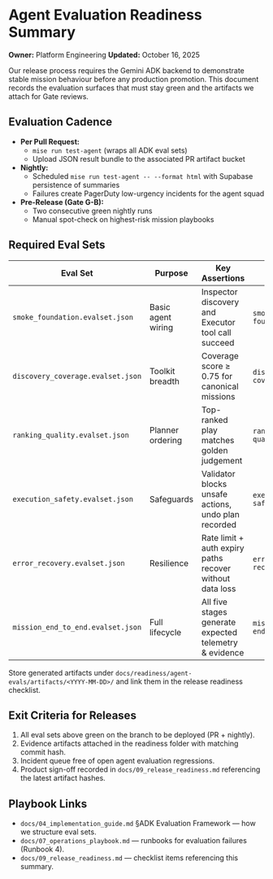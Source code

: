 # Agent Evaluation Readiness Summary

**Owner:** Platform Engineering
**Updated:** October 16, 2025

Our release process requires the Gemini ADK backend to demonstrate stable mission behaviour before any production promotion. This document records the evaluation surfaces that must stay green and the artifacts we attach for Gate reviews.

## Evaluation Cadence

- **Per Pull Request:**
  - `mise run test-agent` (wraps all ADK eval sets)
  - Upload JSON result bundle to the associated PR artifact bucket
- **Nightly:**
  - Scheduled `mise run test-agent -- --format html` with Supabase persistence of summaries
  - Failures create PagerDuty low-urgency incidents for the agent squad
- **Pre-Release (Gate G-B):**
  - Two consecutive green nightly runs
  - Manual spot-check on highest-risk mission playbooks

## Required Eval Sets

| Eval Set | Purpose | Key Assertions | Artifact |
| --- | --- | --- | --- |
| `smoke_foundation.evalset.json` | Basic agent wiring | Inspector discovery and Executor tool call succeed | `smoke-foundation.json` |
| `discovery_coverage.evalset.json` | Toolkit breadth | Coverage score ≥ 0.75 for canonical missions | `discovery-coverage.json` |
| `ranking_quality.evalset.json` | Planner ordering | Top-ranked play matches golden judgement | `ranking-quality.json` |
| `execution_safety.evalset.json` | Safeguards | Validator blocks unsafe actions, undo plan recorded | `execution-safety.json` |
| `error_recovery.evalset.json` | Resilience | Rate limit + auth expiry paths recover without data loss | `error-recovery.json` |
| `mission_end_to_end.evalset.json` | Full lifecycle | All five stages generate expected telemetry & evidence | `mission-end-to-end.html` |

Store generated artifacts under `docs/readiness/agent-evals/artifacts/<YYYY-MM-DD>/` and link them in the release readiness checklist.

## Exit Criteria for Releases

1. All eval sets above green on the branch to be deployed (PR + nightly).
2. Evidence artifacts attached in the readiness folder with matching commit hash.
3. Incident queue free of open agent evaluation regressions.
4. Product sign-off recorded in `docs/09_release_readiness.md` referencing the latest artifact hashes.

## Playbook Links

- `docs/04_implementation_guide.md` §ADK Evaluation Framework — how we structure eval sets.
- `docs/07_operations_playbook.md` — runbooks for evaluation failures (Runbook 4).
- `docs/09_release_readiness.md` — checklist items referencing this summary.

